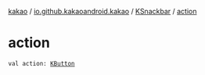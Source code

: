 [kakao](../../index.md) / [io.github.kakaoandroid.kakao](../index.md) / [KSnackbar](index.md) / [action](./action.md)

# action

`val action: `[`KButton`](../-k-button/index.md)